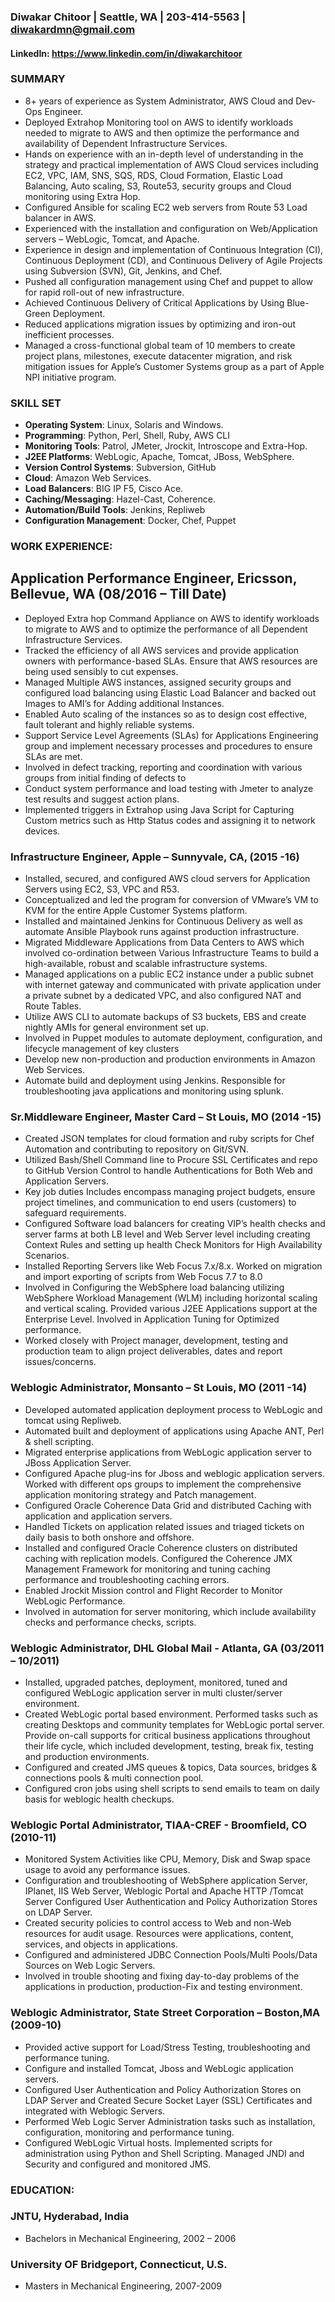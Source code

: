 ### Diwakar Chitoor | Seattle, WA | 203-414-5563 | diwakardmn@gmail.com
#### LinkedIn: https://www.linkedin.com/in/diwakarchitoor


### SUMMARY

-	8+ years of experience as System Administrator, AWS Cloud and Dev-Ops Engineer. 
-	Deployed Extrahop Monitoring tool on AWS to identify workloads needed to migrate to AWS and then optimize the performance and availability of Dependent Infrastructure Services. 
-	Hands on experience with an in-depth level of understanding in the strategy and practical implementation of AWS Cloud services including EC2, VPC, IAM, SNS, SQS, RDS, Cloud Formation, Elastic Load Balancing, Auto scaling, S3, Route53, security groups and  Cloud monitoring using Extra Hop.
-	Configured Ansible for scaling EC2 web servers from Route 53 Load balancer in AWS.
-	Experienced with the installation and configuration on Web/Application servers – WebLogic, Tomcat, and Apache.
- Experience in design and implementation of Continuous Integration (CI), Continuous Deployment (CD), and Continuous Delivery of Agile   Projects using Subversion (SVN), Git, Jenkins, and Chef.
-	Pushed all configuration management using Chef and puppet to allow for rapid roll-out of new infrastructure.
-	Achieved Continuous Delivery of Critical Applications by Using Blue-Green Deployment.
-	Reduced applications migration issues by optimizing and iron-out inefficient processes.
-	Managed a cross-functional global team of 10 members to create project plans, milestones, execute datacenter migration, and risk mitigation issues for Apple’s Customer Systems group as a part of Apple NPI initiative program.

### SKILL SET

- __Operating  System__: Linux, Solaris and Windows.
- __Programming__: Python, Perl, Shell, Ruby, AWS CLI
- __Monitoring Tools__: Patrol, JMeter, Jrockit, Introscope and Extra-Hop.
- __J2EE Platforms__: WebLogic, Apache, Tomcat, JBoss, WebSphere.
- __Version Control Systems__:  Subversion, GitHub
- __Cloud__: Amazon Web Services.
- __Load Balancers__:  BIG IP F5, Cisco Ace.
- __Caching/Messaging__: Hazel-Cast, Coherence. 
- __Automation/Build Tools__: Jenkins, Repliweb
- __Configuration Management__: Docker, Chef, Puppet


### WORK EXPERIENCE:

## Application Performance Engineer, Ericsson, Bellevue, WA (08/2016 – Till Date)
-	Deployed Extra hop Command Appliance on AWS to identify workloads to migrate to AWS and to optimize the performance of all Dependent Infrastructure Services.
-	Tracked the efficiency of all AWS services and provide application owners with performance-based SLAs. Ensure that AWS resources are being used sensibly to cut expenses.
-	Managed Multiple AWS instances, assigned security groups and configured load balancing using Elastic Load Balancer and backed out Images to AMI’s for Adding additional Instances.
-	Enabled Auto scaling of the instances so as to design cost effective, fault tolerant and highly reliable systems. 
-	Support Service Level Agreements (SLAs) for Applications Engineering group and implement necessary processes and procedures to ensure SLAs are met.
-	Involved in defect tracking, reporting and coordination with various groups from initial finding of defects to 
-	Conduct system performance and load testing with Jmeter to analyze test results and suggest action plans.
-	Implemented triggers in Extrahop using Java Script for Capturing Custom metrics such as Http Status codes and assigning it to network devices.

### Infrastructure Engineer, Apple – Sunnyvale, CA, (2015 -16)
-	Installed, secured, and configured AWS cloud servers for Application Servers using EC2, S3, VPC and R53.
-	Conceptualized and led the program for conversion of VMware’s VM to KVM for the entire Apple Customer Systems platform. 
-	Installed and maintained Jenkins for Continuous Delivery as well as automate Ansible Playbook runs against production infrastructure.
-	Migrated Middleware Applications from Data Centers to AWS which involved co-ordination between Various Infrastructure Teams to build a high-available, robust and scalable infrastructure systems.
-	Managed applications on a public EC2 instance under a public subnet with internet gateway and communicated with private application under a private subnet by a dedicated VPC, and also configured NAT and Route Tables. 
-	Utilize AWS CLI to automate backups of S3 buckets, EBS and create nightly AMIs for general environment set up. 
-	Involved in Puppet modules to automate deployment, configuration, and lifecycle management of key clusters
-	Develop new non-production and production environments in Amazon Web Services. 
-	Automate build and deployment using Jenkins. Responsible for troubleshooting java applications and monitoring using splunk.

### Sr.Middleware Engineer, Master Card – St Louis, MO (2014 -15)
-	Created JSON templates for cloud formation and ruby scripts for Chef Automation and contributing to repository on Git/SVN.
-	Utilized Bash/Shell Command line to Procure SSL Certificates and repo to GitHub Version Control to handle Authentications for Both Web and Application Servers.
-	Key job duties Includes encompass managing project budgets, ensure project timelines, and communication to end users (customers) to safeguard requirements. 
-	Configured Software load balancers for creating VIP’s health checks and server farms at both LB level and Web Server level including creating Context Rules and setting up health Check Monitors for High Availability Scenarios.
-	Installed Reporting Servers like Web Focus 7.x/8.x. Worked on migration and import exporting of scripts from Web Focus 7.7 to 8.0
-	Involved in Configuring the WebSphere load balancing utilizing WebSphere Workload Management (WLM) including horizontal scaling and vertical scaling.  Provided various J2EE Applications support at the Enterprise Level.  Involved in Application Tuning for Optimized performance. 
-	Worked closely with Project manager, development, testing and production team to align project deliverables, dates and report issues/concerns.

### Weblogic Administrator, Monsanto – St Louis, MO (2011 -14) 

- Developed automated application deployment process to WebLogic and tomcat using Repliweb.
-	Automated built and deployment of applications using Apache ANT, Perl & shell scripting.
-	Migrated enterprise applications from WebLogic application server to JBoss Application Server.
-	Configured Apache plug-ins for Jboss and weblogic application servers. Worked with different ops groups to implement the comprehensive application monitoring strategy and Patch management.
-	Configured Oracle Coherence Data Grid and distributed Caching with application and application servers.
-	Handled Tickets on application related issues and triaged tickets on daily basis to both onshore and offshore.
-	Installed and configured Oracle Coherence clusters on distributed caching with replication models. Configured the Coherence JMX Management Framework for monitoring and tuning caching performance and troubleshooting caching errors. 
-	Enabled Jrockit Mission control and Flight Recorder to Monitor WebLogic Performance.
-	Involved in automation for server monitoring, which include availability checks and performance checks, scripts. 

### Weblogic Administrator, DHL Global Mail - Atlanta, GA (03/2011 – 10/2011)

- Installed, upgraded patches, deployment, monitored, tuned and configured WebLogic application server in multi cluster/server environment.
-	Created WebLogic portal based environment. Performed tasks such as creating Desktops and community templates for WebLogic portal server. Provide on-call supports for critical business applications throughout their life cycle, which included development, testing, break fix, testing and production environments. 
-	Configured and created JMS queues & topics, Data sources, bridges & connections pools & multi connection pool.
-	 Configured   cron jobs using shell scripts to send emails to team on daily basis for weblogic health checkups. 

### Weblogic Portal Administrator, TIAA-CREF - Broomfield, CO (2010-11)

-	Monitored System Activities like CPU, Memory, Disk and Swap space usage to avoid any performance issues. 
-	Configuration and troubleshooting of WebSphere application Server, IPlanet, IIS Web Server, Weblogic Portal and Apache HTTP /Tomcat Server Configured User Authentication and Policy Authorization Stores on LDAP Server.
-	 Created security policies to control access to Web and non-Web resources for audit usage. Resources were applications, content, services, and objects in applications.
-	Configured and administered JDBC Connection Pools/Multi Pools/Data Sources on Web Logic Servers.
-	 Involved in trouble shooting and fixing day-to-day problems of the applications in production, production-Fix and testing environment.  


### Weblogic Administrator, State Street Corporation – Boston,MA  (2009-10)

-	Provided active support for Load/Stress Testing, troubleshooting and performance tuning.
-	Configure and installed Tomcat, Jboss and WebLogic application servers.
-	Configured User Authentication and Policy Authorization Stores on LDAP Server and Created Secure Socket Layer (SSL) Certificates and integrated with Weblogic Servers.
-	Performed Web Logic Server Administration tasks such as installation, configuration, monitoring and performance tuning. 
-	Configured WebLogic Virtual hosts. Implemented scripts for administration using Python and Shell Scripting. Managed JNDI and Security and configured and monitored JMS. 

### EDUCATION:

### JNTU, Hyderabad, India 
- Bachelors in Mechanical Engineering, 2002 – 2006

###  University OF Bridgeport, Connecticut, U.S.
- Masters in Mechanical Engineering, 2007-2009
